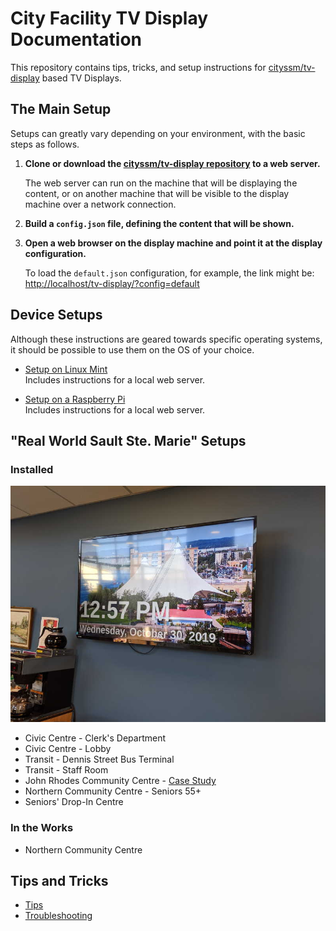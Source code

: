 # City Facility TV Display Documentation

This repository contains tips, tricks, and setup instructions
for [cityssm/tv-display](https://github.com/cityssm/tv-display) based
TV Displays.

## The Main Setup

Setups can greatly vary depending on your environment, with the basic steps as
follows.

1.  **Clone or download the
    [cityssm/tv-display repository](https://github.com/cityssm/tv-display) to a
    web server.**

    The web server can run on the machine that will be displaying the content,
    or on another machine that will be visible to the display machine over
    a network connection.

2.  **Build a `config.json` file, defining the content that will be shown.**

3.  **Open a web browser on the display machine and point it at the display
    configuration.**

    To load the `default.json` configuration, for example, the link might be:
    <http://localhost/tv-display/?config=default>

## Device Setups

Although these instructions are geared towards specific operating systems,
it should be possible to use them on the OS of your choice.

-   [Setup on Linux Mint](deviceSetup/linuxMint.md)<br />
    Includes instructions for a local web server.

-   [Setup on a Raspberry Pi](deviceSetup/raspberryPi.md)<br />
    Includes instructions for a local web server.

## "Real World Sault Ste. Marie" Setups

### Installed

![Seniors TV Display at the Northern Community Centre](realWorld/nccSeniors.jpg)

-   Civic Centre - Clerk's Department
-   Civic Centre - Lobby
-   Transit - Dennis Street Bus Terminal
-   Transit - Staff Room
-   John Rhodes Community Centre - [Case Study](realWorld/johnRhodes.md)
-   Northern Community Centre - Seniors 55+
-   Seniors' Drop-In Centre

### In the Works

-   Northern Community Centre

## Tips and Tricks

-   [Tips](tipsAndTricks/tips.md)
-   [Troubleshooting](tipsAndTricks/troubleshooting.md)
